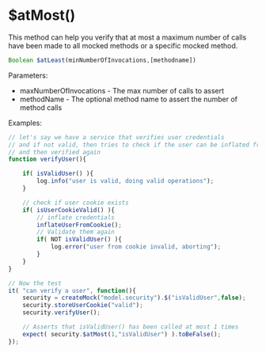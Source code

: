 # $atMost()

This method can help you verify that at most a maximum number of calls have been made to all mocked methods or a specific mocked method.

```javascript
Boolean $atLeast(minNumberOfInvocations,[methodname])
```

Parameters:

* maxNumberOfInvocations - The max number of calls to assert
* methodName - The optional method name to assert the number of method calls

Examples:

```javascript
// let's say we have a service that verifies user credentials
// and if not valid, then tries to check if the user can be inflated from a cookie
// and then verified again
function verifyUser(){

    if( isValidUser() ){
        log.info("user is valid, doing valid operations");
    }

    // check if user cookie exists
    if( isUserCookieValid() ){
        // inflate credentials
        inflateUserFromCookie();
        // Validate them again
        if( NOT isValidUser() ){
            log.error("user from cookie invalid, aborting");
        }
    }
}

// Now the test
it( "can verify a user", function(){
    security = createMock("model.security").$("isValidUser",false);
    security.storeUserCookie("valid");
    security.verifyUser();

    // Asserts that isValidUser() has been called at most 1 times
    expect( security.$atMost(1,"isValidUser") ).toBeFalse();
});
```
